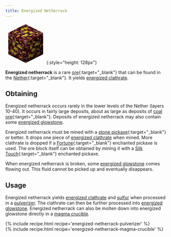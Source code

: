 ```yaml
---
title: Energized Netherrack
---
```


![Energized Netherrack](/assets/images/thermal-foundation/ore-fluid-glowstone.png){:style="height: 128px"}


**Energized netherrack** is a rare
[ore](https://minecraft.gamepedia.com/Ore){:target="_blank"} that can be found
in the [Nether](https://minecraft.gamepedia.com/The_Nether){:target="_blank"}.
It yields [energized
clathrate](/docs/thermal-foundation/materials/energized-clathrate/).


Obtaining
---------
Energized netherrack occurs rarely in the lower levels of the Nether (layers
10-40). It occurs in fairly large deposits, about as large as deposits of [coal
ore](https://minecraft.gamepedia.com/Coal_Ore){:target="_blank"}. Deposits of
energized netherrack may also contain some [energized
glowstone](/docs/thermal-foundation/fluids/energized-glowstone/).

Energized netherrack must be mined with a [stone
pickaxe](https://minecraft.gamepedia.com/Pickaxe){:target="_blank"} or better.
It drops one piece of [energized
clathrate](/docs/thermal-foundation/materials/energized-clathrate/) when mined.
More clathrate is dropped if a
[Fortune](https://minecraft.gamepedia.com/Fortune){:target="_blank"} enchanted
pickaxe is used. The ore block itself can be obtained by mining it with a [Silk
Touch](https://minecraft.gamepedia.com/Silk_Touch){:target="_blank"} enchanted
pickaxe.

When energized netherrack is broken, some [energized
glowstone](/docs/thermal-foundation/fluids/energized-glowstone/) comes flowing
out. This fluid cannot be picked up and eventually disappears.


Usage
-----
Energized netherrack yields [energized
clathrate](/docs/thermal-foundation/materials/energized-clathrate/) and
[sulfur](/docs/thermal-foundation/materials/cinnabare/) when processed in a
[pulverizer](/docs/thermal-expansion/machines/pulverizer/). The clathrate can
then be further processed into [energized
glowstone](/docs/thermal-foundation/fluids/energized-glowstone/). Energized
netherrack can also be molten down into energized glowstone directly in a [magma
crucible](/docs/thermal-expansion/machines/magma-crucible/).

<div>
{% include recipe.html recipe='energized-netherrack-pulverizer' %}<br />
{% include recipe.html recipe='energized-netherrack-magma-crucible' %}
</div>
